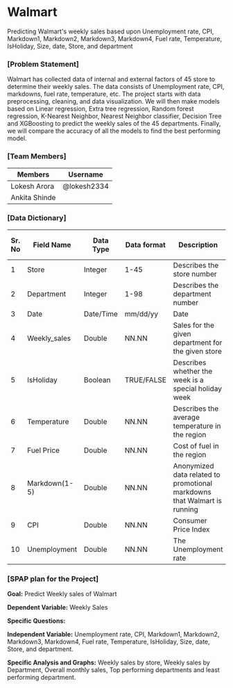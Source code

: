# Walmart
Predicting Walmart's weekly sales based upon Unemployment rate, CPI, Markdown1, Markdown2, Markdown3, Markdown4, Fuel rate, Temperature, IsHoliday, Size, date, Store, and department

### [Problem Statement]

Walmart has collected data of internal and external factors of 45 store to determine their weekly sales. The data consists of Unemployment rate, CPI, markdowns, fuel rate, temperature, etc. The project starts with data preprocessing, cleaning, and data visualization. We will then make models based on Linear regression, Extra tree regression, Random forest regression, K-Nearest Neighbor, Nearest Neighbor classifier, Decision Tree and XGBoosting to predict the weekly sales of the 45 departments. Finally, we will compare the accuracy of all the models to find the best performing model.

### [Team Members]
| Members  | Username |
| ------------- | ------------- |
|  Lokesh Arora | @lokesh2334 |
| Ankita Shinde  |  |

### [Data Dictionary]

| Sr. No | Field Name | Data Type | Data format | Description | Accepts Null values? |
| ------ | ------ | ------ | ------ | ------ | ------ |
| 1 | Store | Integer | 1-45 | Describes the store number | N |
| 2 | Department | Integer | 1-98 | Describes the department number | N |
| 3 | Date | Date/Time | mm/dd/yy | Date | Y |
| 4 | Weekly_sales | Double | NN.NN | Sales for the given department for the given store | N |
| 5 | IsHoliday | Boolean | TRUE/FALSE | Describes whether the week is a special holiday week  | N |
| 6 | Temperature | Double | NN.NN | Describes the average temperature in the region | N |
| 7 | Fuel Price | Double | NN.NN | Cost of fuel in the region | N |
| 8 | Markdown(1-5) | Double | NN.NN | Anonymized data related to promotional markdowns that Walmart is running | Y |
| 9 | CPI | Double | NN.NN | Consumer Price Index | N |
| 10 | Unemployment | Double | NN.NN | The Unemployment rate | N |


### [SPAP plan for the Project]

**Goal:** Predict Weekly sales of Walmart

**Dependent Variable:** Weekly Sales

**Specific Questions:**

**Independent Variable:** Unemployment rate, CPI, Markdown1, Markdown2, Markdown3, Markdown4, Fuel rate, Temperature, IsHoliday, Size, date, Store, and department.

**Specific Analysis and Graphs:** Weekly sales by store, Weekly sales by Department, Overall monthly sales, Top performing departments and least performing department.
